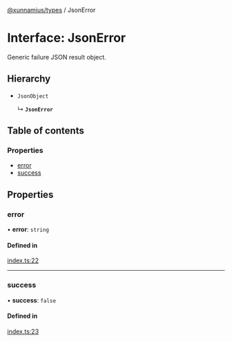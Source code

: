 [@xunnamius/types][1] / JsonError

# Interface: JsonError

Generic failure JSON result object.

## Hierarchy

- `JsonObject`

  ↳ **`JsonError`**

## Table of contents

### Properties

- [error][2]
- [success][3]

## Properties

### error

• **error**: `string`

#### Defined in

[index.ts:22][4]

---

### success

• **success**: `false`

#### Defined in

[index.ts:23][5]

[1]: ../README.md
[2]: JsonError.md#error
[3]: JsonError.md#success
[4]:
  https://github.com/Xunnamius/typescript-utils/blob/61c7a9f/packages/types/src/index.ts#L22
[5]:
  https://github.com/Xunnamius/typescript-utils/blob/61c7a9f/packages/types/src/index.ts#L23
